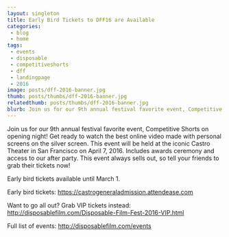 ```yaml
---
layout: singleton
title: Early Bird Tickets to DFF16 are Available 
categories:
 - blog
 - home
tags:
 - events
 - disposable
 - competitiveshorts
 - dff
 - landingpage
 - 2016
image: posts/dff-2016-banner.jpg
thumb: posts/thumbs/dff-2016-banner.jpg
relatedthumb: posts/thumbs/dff-2016-banner.jpg
blurb: Join us for our 9th annual festival favorite event, Competitive Shorts on opening night!
---
```


Join us for our 9th annual festival favorite event, Competitive Shorts on opening night! Get ready to watch the best online video made with personal screens on the silver screen. This event will be held at the iconic Castro Theater in San Francisco on April 7, 2016. Includes awards ceremony and access to our after party. This event always sells out, so tell your friends to grab their tickets now! 

Early bird tickets available until March 1.

Early bird tickets: <a href="https://castrogeneraladmission.attendease.com/">https://castrogeneraladmission.attendease.com</a>

Want to go all out? Grab VIP tickets instead: <a href="http://disposablefilm.com/Disposable-Film-Fest-2016-VIP.html">http://disposablefilm.com/Disposable-Film-Fest-2016-VIP.html</a>

Full list of events: <a href="http://disposablefilm.com/events/">http://disposablefilm.com/events</a>